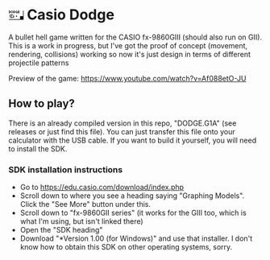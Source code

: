 # ![](MainIcon.bmp) Casio Dodge
 A bullet hell game written for the CASIO fx-9860GIII (should also run on GII).
 This is a work in progress, but I've got the proof of concept (movement, rendering, collisions) working so now it's just design in terms of different projectile patterns
 
Preview of the game: https://www.youtube.com/watch?v=Af088etO-JU

## How to play?
There is an already compiled version in this repo, "DODGE.G1A" (see releases or just find this file). You can just transfer this file onto your calculator with the USB cable.
If you want to build it yourself, you will need to install the SDK.
### SDK installation instructions
- Go to  https://edu.casio.com/download/index.php
- Scroll down to where you see a heading saying "Graphing Models". Click the "See More" button under this.
- Scroll down to "fx-9860GII series" (it works for the GIII too, which is what I'm using, but isn't linked there)
- Open the "SDK heading"
- Download "*Version 1.00 (for Windows)" and use that installer. I don't know how to obtain this SDK on other operating systems, sorry.

